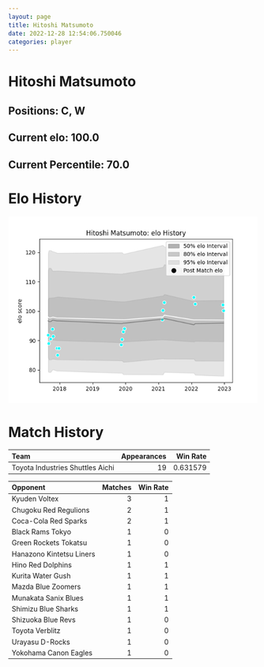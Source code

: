 ```yaml
---  
layout: page  
title: Hitoshi Matsumoto  
date: 2022-12-28 12:54:06.750046  
categories: player  
---
```

# Hitoshi Matsumoto

## Positions: C, W

## Current elo: 100.0

## Current Percentile: 70.0

# Elo History


![elo history](history_HitoshiMatsumoto.png)
# Match History


| Team                             |   Appearances |   Win Rate |
|:---------------------------------|--------------:|-----------:|
| Toyota Industries Shuttles Aichi |            19 |   0.631579 |

| Opponent                 |   Matches |   Win Rate |
|:-------------------------|----------:|-----------:|
| Kyuden Voltex            |         3 |          1 |
| Chugoku Red Regulions    |         2 |          1 |
| Coca-Cola Red Sparks     |         2 |          1 |
| Black Rams Tokyo         |         1 |          0 |
| Green Rockets Tokatsu    |         1 |          0 |
| Hanazono Kintetsu Liners |         1 |          0 |
| Hino Red Dolphins        |         1 |          1 |
| Kurita Water Gush        |         1 |          1 |
| Mazda Blue Zoomers       |         1 |          1 |
| Munakata Sanix Blues     |         1 |          1 |
| Shimizu Blue Sharks      |         1 |          1 |
| Shizuoka Blue Revs       |         1 |          0 |
| Toyota Verblitz          |         1 |          0 |
| Urayasu D-Rocks          |         1 |          0 |
| Yokohama Canon Eagles    |         1 |          0 |